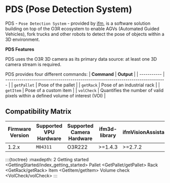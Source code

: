 # PDS (Pose Detection System)

PDS - `Pose Detection System` - provided by [ifm](https://www.ifm.com), is a software solution building on top of the O3R ecosystem to enable AGVs (Automated Guided Vehicles), fork trucks and other robots to detect the pose of objects within a 3D environment.

**PDS Features**

PDS uses the O3R 3D camera as its primary data source: at least one 3D camera stream is required.

PDS provides four different commands:
| **Command** | **Output**                                                                      |
| ----------- | ------------------------------------------------------------------------------- |
| `getPallet` | Pose of the pallet                                                              |
| `getRack`   | Pose of an industrial rack                                                      |
| `getItem`   | Pose of a custom item                                                           |
| `volCheck`  | Quantifies the number of valid pixels within a defined volume of interest (VOI) |


## Compatibility Matrix

| Firmware Version | Supported VPU Hardware | Supported Camera Hardware | ifm3d-library | ifmVisionAssistant |
| ---------------- | ---------------------- | ------------------------- | ------------- | ------------------ |
| 1.2.x            | `M04311`               | O3R222                    | >=1.4.3       | >=2.7.2            |

:::{toctree}
    :maxdepth: 2
Getting started <GettingStarted/index_getting_started>
Pallet <GetPallet/getPallet>
Rack <GetRack/getRack>
Item <GetItem/getItem>
Volume check <VolCheck/volCheck>
:::